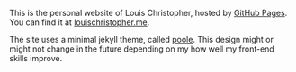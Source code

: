 This is the personal website of Louis Christopher, hosted by [GitHub Pages](http://pages.github.com). You can find it at [louischristopher.me](http://louischristopher.me).

The site uses a minimal jekyll theme, called [poole](https://github.com/poole/poole). This design might or might not change in the future depending on my how well my front-end skills improve.
